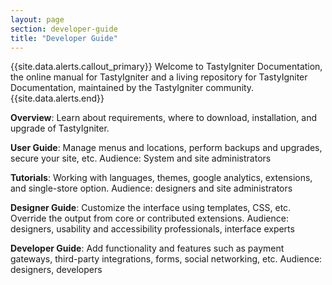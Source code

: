 ```yaml
---
layout: page
section: developer-guide
title: "Developer Guide"
---
```


{{site.data.alerts.callout_primary}} Welcome to TastyIgniter Documentation, the online manual for TastyIgniter and a living repository for TastyIgniter Documentation, maintained by the TastyIgniter community.{{site.data.alerts.end}}

**Overview**:
Learn about requirements, where to download, installation, and upgrade of TastyIgniter.

**User Guide**:
Manage menus and locations, perform backups and upgrades, secure your site, etc. Audience: System and site administrators

**Tutorials**:
Working with languages, themes, google analytics, extensions, and single-store option. Audience: designers and site administrators

**Designer Guide**:
Customize the interface using templates, CSS, etc. Override the output from core or contributed extensions. Audience: designers, usability and accessibility professionals, interface experts

**Developer Guide**:
Add functionality and features such as payment gateways, third-party integrations, forms, social networking, etc. Audience: designers, developers
